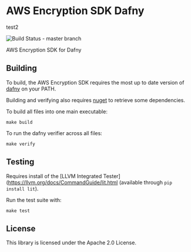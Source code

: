 # AWS Encryption SDK Dafny

test2

![Build Status - master branch](https://codebuild.us-west-2.amazonaws.com/badges?uuid=eyJlbmNyeXB0ZWREYXRhIjoiVmIzeGwwQmY5bXdMQXg2aVBneWtDc3FHSWRHTjYrNnVUem9nNXJFUmY2Rk1yRnJvSjJvK3JCL2RScFRjSVF1UjA1elR3L0xpTVpiNmRZS0RyWjJpTnBFPSIsIml2UGFyYW1ldGVyU3BlYyI6InBBQm1tT1BPNjB3RU9XUS8iLCJtYXRlcmlhbFNldFNlcmlhbCI6MX0%3D&branch=master)

AWS Encryption SDK for Dafny

## Building

To build, the AWS Encryption SDK requires the most up to date version of [dafny](https://github.com/dafny-lang/dafny) on your PATH.

Building and verifying also requires [nuget](https://www.nuget.org/) to retrieve some dependencies.

To build all files into one main executable:

```
make build
```

To run the dafny verifier across all files:

```
make verify
```

## Testing

Requires install of the [LLVM Integrated Tester](https://llvm.org/docs/CommandGuide/lit.html (available through `pip install lit`).

Run the test suite with:

```
make test
```

## License

This library is licensed under the Apache 2.0 License.
